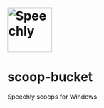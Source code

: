 # <a href="https://www.speechly.com/"><img src="https://www.speechly.com/images/logo.png" height="100" alt="Speechly"></a>

# scoop-bucket
Speechly scoops for Windows
